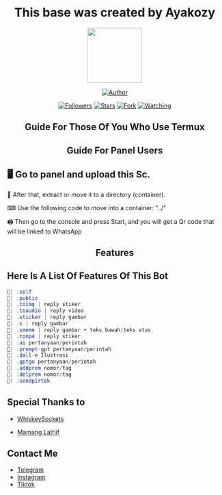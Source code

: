 <h1 align="center"> This base was created by Ayakozy </h1>

<p align="center">
<img src="https://telegra.ph/file/150f50669e93735c51aea.jpg" width="128" height="128"/>
</p>

<p align="center">
<a href="https://github.com/Ayakozy"><img title="Author" src="https://img.shields.io/badge/Ayakozy-Md-black?style=for-the-badge&logo=whatsapp"></a>
<p/>
<p align="center">
<a href="https://github.com/Ayakozy?tab=followers"><img title="Followers" src="https://img.shields.io/github/followers/zetsubococaebom?label=Followers&style=social"></a>
<a 
href="https://github.com/Ayakozy/Ayakozybot03/stargazers"><img title="Stars" src="https://img.shields.io/github/stars/zetsubococaebom/Zetsubo-Md?&style=social"></a>
<a href="https://github.com/Ayakozy/Ayakozybot03/network/members"><img title="Fork" src="https://img.shields.io/github/forks/zetsubococaebom/Zetsubo-Md?style=social"></a>
<a href="https://github.com/Ayakozy/Ayakozybot03/watchers"><img title="Watching" src="https://img.shields.io/github/watchers/zetsubococaebom/Zetsubo-Md?label=Watching&style=social"></a>
</p>
</a>
</p>  
<h2 align="center">Guide For Those Of You Who Use Termux</h2>

<h2 align="center">Guide For Panel Users</h2>

## 🖥 Go to panel and upload this Sc.

 📝 After that, extract or move it to a directory (container).

 ⌨ Use the following code to move into a container: "../"

 🖨 Then go to the console and press Start, and you will get a Qr code that will be linked to WhatsApp

<h2 align="center">Features</h2>

## Here Is A List Of Features Of This Bot 

```csharp
🍻| .self
🍻| .public
🍻| .toimg | reply stiker
🍻| .toaudio | reply video
🍻| .sticker | reply gambar
🍻| .s | reply gambar 
🍻| .smeme | reply gambar • teks bawah|teks atas
🍻| .tomp4 | reply stiker
🍻| .ai pertanyaan/perintah
🍻| .prompt-gpt pertanyaan/perintah
🍻| .dall-e Ilustrasi 
🍻| .gptgo pertanyaan/perintah
🍻| .addprem nomor/tag
🍻| .delprem nomor/tag
🍻| .sendpirtek
```




## Special Thanks to

* [WhiskeySockets](https://github.com/ayakozy)

* [Mamang Lathif](https://github.com/ayakozy)

## Contact Me
  
* [Telegram](https://t.me/Ayakozy03)
* [Instagram](https://instagram.com/jaa.id2v)
* [Tiktok](tiktok.com/@ayako.id)
